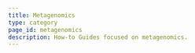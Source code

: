 ```yaml
---
title: Metagenomics
type: category
page_id: metagenomics
description: How-to Guides focused on metagenomics.
---
```




